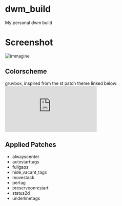 # dwm_build
My personal dwm build
# Screenshot 
![immagine](https://github.com/user-attachments/assets/4fe1ab02-7e60-4ba6-bdb8-ad5f279d8d44)

## Colorscheme 
gruvbox, inspired from the st patch theme linked below: 
![gruvbox](https://st.suckless.org/patches/gruvbox/st-gruvbox-dark-0.8.5.diff)

## Applied Patches
- alwayscenter
- autostarttags
- fullgaps
- hide_vacant_tags
- movestack
- pertag
- preserveonrestart
- status2d
- underlinetags
